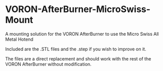# VORON-AfterBurner-MicroSwiss-Mount
A mounting solution for the VORON AfterBurner to use the Micro Swiss All Metal Hotend

Included are the .STL files and the .step if you wish to improve on it.

The files are a direct replacement and should work with the rest of the VORON AfterBurner without modification.
